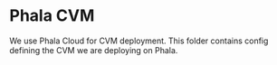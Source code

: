 # Phala CVM

We use Phala Cloud for CVM deployment. This folder contains config defining the CVM we are deploying on Phala.
